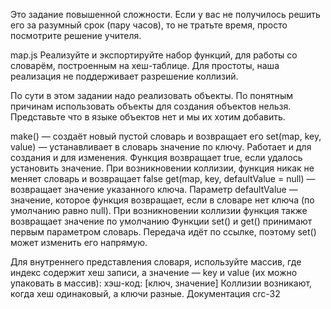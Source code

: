 
Это задание повышенной сложности. Если у вас не получилось решить его за разумный срок (пару часов), то не тратьте время, просто посмотрите решение учителя.

map.js
Реализуйте и экспортируйте набор функций, для работы со словарём, построенным на хеш-таблице. Для простоты, наша реализация не поддерживает разрешение коллизий.

По сути в этом задании надо реализовать объекты. По понятным причинам использовать объекты для создания объектов нельзя. Представьте что в языке объектов нет и мы их хотим добавить.

make() — создаёт новый пустой словарь и возвращает его
set(map, key, value) — устанавливает в словарь значение по ключу. Работает и для создания и для изменения. Функция возвращает true, если удалось установить значение. При возникновении коллизии, функция никак не меняет словарь и возвращает false
get(map, key, defaultValue = null) — возвращает значение указанного ключа. Параметр defaultValue — значение, которое функция возвращает, если в словаре нет ключа (по умолчанию равно null). При возникновении коллизии функция также возвращает значение по умолчанию
Функции set() и get() принимают первым параметром словарь. Передача идёт по ссылке, поэтому set() может изменить его напрямую.

Для внутреннего представления словаря, используйте массив, где индекс содержит хеш записи, а значение — key и value (их можно упаковать в массив): хэш-код: [ключ, значение]
Коллизии возникают, когда хеш одинаковый, а ключи разные.
Документация crc-32